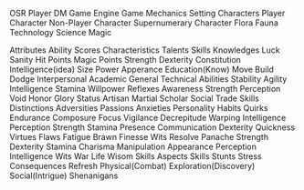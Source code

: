 OSR
Player
DM
Game Engine
Game Mechanics
Setting
Characters
Player Character
Non-Player Character
Supernumerary Character
Flora
Fauna
Technology
Science
Magic

Attributes	Ability Scores	Characteristics
Talents	Skills	Knowledges
Luck
Sanity
Hit Points
Magic Points
Strength	Dexterity	Constitution	Intelligence(idea)	Size	Power	Apperance	Education(Know)
Move
Build
Dodge
Interpersonal	Academic	General	Technical Abilities
Stability
Agility	Intelligence	Stamina	Willpower	Reflexes	Awareness	Strength	Perception	Void
Honor	Glory	Status
Artisan	Martial	Scholar	Social	Trade Skills
Distinctions	Adversities	Passions	Anxieties
Personality	Habits	Quirks
Endurance
Composure
Focus
Vigilance
Decrepitude
Warping
Intelligence	Perception	Strength	Stamina	Presence	Communication	Dexterity	Quickness
Virtues	Flaws
Fatigue
Brawn	Finesse	Wits	Resolve	Panache
Strength	Dexterity	Stamina	Charisma	Manipulation	Appearance	Perception	Intelligence	Wits
War	Life	Wisom Skills
Aspects	Skills	Stunts	Stress	Consequences	Refresh
Physical(Combat)	Exploration(Discovery)	Social(Intrigue)	Shenanigans
